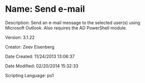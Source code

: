 ﻿# Name: Send e-mail

Description: Send an e-mail message to the selected user(s) using Microsoft Outlook. Also requires the AD PowerShell module.

Version: 3.1.22

Creator: Zeev Eisenberg

Date Created: 11/24/2013 13:06:37

Date Modified: 02/20/2014 15:32:33

Scripting Language: ps1

